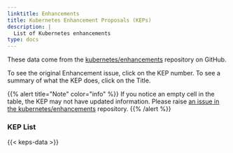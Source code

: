 ```yaml
---
linktitle: Enhancements
title: Kubernetes Enhancement Proposals (KEPs)
description: |
  List of Kubernetes enhancements
type: docs
---
```


These data come from the [kubernetes/enhancements]
repository on GitHub.

To see the original Enhancement issue, click on the KEP number.  To see a summary of what the KEP does, click on the Title.

{{% alert title="Note" color="info" %}}
If you notice an empty cell in the table, the KEP may not have updated information.
Please raise <a href="https://github.com/kubernetes/enhancements/issues">an issue in the kubernetes/enhancements</a> repository.
{{% /alert %}}
###	KEP List

{{< keps-data >}}

[kubernetes/enhancements]: https://github.com/kubernetes/enhancements
